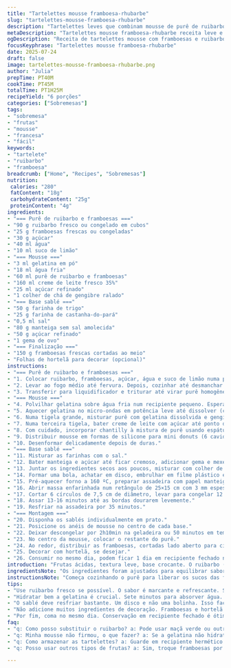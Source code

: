 ```yaml
---
title: "Tartelettes mousse framboesa-rhubarbe"
slug: "tartelettes-mousse-framboesa-rhubarbe"
description: "Tartelettes leves que combinam mousse de purê de ruibarbo e framboesas frescas sobre base crocante de sablé. Alterações no equilíbrio de açúcar e ingredientes como farinha de amêndoas substituída parcialmente por farinha de castanha-do-pará e inclusão de gengibre ralado na mousse para toque inusitado. Mousse preparada com gelatina hidratada, congelada para firmeza. Base à base de manteiga e gema, esticada em disco fino e assada com cuidado. Montagem final com frutas frescas e decoração opcional de hortelã em vez de flores comestíveis. Tempo total por volta de 1h20, rendeu 6 unidades."
metaDescription: "Tartelettes mousse framboesa-rhubarbe receita leve e deliciosa. Combinação perfeita de sabor e textura."
ogDescription: "Receita de tartelettes mousse com framboesas e ruibarbo. Um doce sofisticado para impressionar."
focusKeyphrase: "Tartelettes mousse framboesa-rhubarbe"
date: 2025-07-24
draft: false
image: tartelettes-mousse-framboesa-rhubarbe.png
author: "Julia"
prepTime: PT40M
cookTime: PT45M
totalTime: PT1H25M
recipeYield: "6 porções"
categories: ["Sobremesas"]
tags:
- "sobremesa"
- "frutas"
- "mousse"
- "francesa"
- "fácil"
keywords:
- "tartelete"
- "ruibarbo"
- "framboesa"
breadcrumb: ["Home", "Recipes", "Sobremesas"]
nutrition: 
 calories: "280"
 fatContent: "18g"
 carbohydrateContent: "25g"
 proteinContent: "4g"
ingredients:
- "=== Purê de ruibarbo e framboesas ==="
- "90 g ruibarbo fresco ou congelado em cubos"
- "25 g framboesas frescas ou congeladas"
- "30 g açúcar"
- "40 ml água"
- "10 ml suco de limão"
- "=== Mousse ==="
- "3 ml gelatina em pó"
- "18 ml água fria"
- "60 ml purê de ruibarbo e framboesas"
- "160 ml creme de leite fresco 35%"
- "25 ml açúcar refinado"
- "1 colher de chá de gengibre ralado"
- "=== Base sablé ==="
- "50 g farinha de trigo"
- "25 g farinha de castanha-do-pará"
- "0,5 ml sal"
- "80 g manteiga sem sal amolecida"
- "50 g açúcar refinado"
- "1 gema de ovo"
- "=== Finalização ==="
- "150 g framboesas frescas cortadas ao meio"
- "Folhas de hortelã para decorar (opcional)"
instructions:
- "=== Purê de ruibarbo e framboesas ==="
- "1. Colocar ruibarbo, framboesas, açúcar, água e suco de limão numa panela."
- "2. Levar ao fogo médio até fervura. Depois, cozinhar até desmanchar e virar compota."
- "3. Transferir para liquidificador e triturar até virar purê homogêneo. Reservar em recipiente fechado. Deixar esfriar antes da mousse."
- "=== Mousse ==="
- "4. Polvilhar gelatina sobre água fria num recipiente pequeno. Esperar 7 minutos."
- "5. Aquecer gelatina no micro-ondas em potência leve até dissolver (cerca de 20 segundos)."
- "6. Numa tigela grande, misturar purê com gelatina dissolvida e gengibre ralado."
- "7. Numa terceira tigela, bater creme de leite com açúcar até ponto de chantilly mole."
- "8. Com cuidado, incorporar chantilly à mistura de purê usando espátula, movimentos delicados de baixo para cima."
- "9. Distribuir mousse em formas de silicone para mini donuts (6 cavidades). Levar ao congelador por 2h45min até firmar bem."
- "10. Desenformar delicadamente depois de duras."
- "=== Base sablé ==="
- "11. Misturar as farinhas com o sal."
- "12. Bater manteiga e açúcar até ficar cremoso, adicionar gema e mexer até uniforme."
- "13. Juntar os ingredientes secos aos poucos, misturar com colher de pau."
- "14. Formar uma bola, achatar em disco, embrulhar em filme plástico e refrigerar 1h20min."
- "15. Pré-aquecer forno a 160 ºC, preparar assadeira com papel manteiga ou tapete de silicone."
- "16. Abrir massa enfarinhada num retângulo de 25×15 cm com 3 mm espessura."
- "17. Cortar 6 círculos de 7,5 cm de diâmetro, levar para congelar 12 minutos."
- "18. Assar 13-16 minutos até as bordas dourarem levemente."
- "19. Resfriar na assadeira por 35 minutos."
- "=== Montagem ==="
- "20. Disponha os sablés individualmente em prato."
- "21. Posicione os anéis de mousse no centro de cada base."
- "22. Deixar descongelar por 2h10min na geladeira ou 50 minutos em temperatura ambiente."
- "23. No centro da mousse, colocar o restante do purê."
- "24. Ao redor, distribuir as framboesas, cortadas lado aberto para cima ou alternando."
- "25. Decorar com hortelã, se desejar."
- "26. Consumir no mesmo dia, podem ficar 1 dia em recipiente fechado na geladeira."
introduction: "Frutas ácidas, textura leve, base crocante. O ruibarbo (rhubarbe) não tão comum no Brasil, mas com presença forte na culinária europeia. Framboesa fresca é um toque sofisticado. Mousse fria, gelatina para dar corpo, congelador que salva na montagem. Sablé, aquele biscoito amanteigado, mas com castanha-do-pará pra trazer aroma mais brasileiro. Um pouco de gengibre pra quebrar a doçura, trazer traco adocicado picante. Conservar frescor e textura. Demoradinho, mas não complicado. Refrigerar a massa muda a consistência e facilita corte. Mesa para seis, festa curta, receita de faz tempo adaptada. Quem gosta de tartelete, frutinha e textura delicada aproveita. Combina com café forte, chá de ervas. Não tem noção de espaço, serve no prato pequeno. Mousse precisa ser firme pra manter forma, mas com leveza no paladar."
ingredientsNote: "Os ingredientes foram ajustados para equilibrar sabores. Diminuí o ruibarbo para 90 g, que é mais ácido, e framboesas reduzidas para 25 g, para que o sabor não fique agressivo. O açúcar caiu um pouco para 30 g no purê, evitando exagero de doce. Na base, parte da farinha de amêndoas foi substituída por farinha de castanha-do-pará para aroma diferente, que lembra algo nossa terra, com textura um pouco mais granulada. Gelatina aumentada ligeiramente para 3 ml, garantindo mousse firme ao descongelar. A manteiga aumentada para 80 g para que o sablé fique mais crocante. Gengibre fresco ralado entrou na mousse para um toque picante interessante, mas sutil. Framboesas frescas usadas na decoração e na montagem, frescor fundamental. Hortelã substitui as flores comestíveis, fácil de achar e combina com os sabores da mousse. Evitar ingredientes difíceis, priorizar o que se encontra no Brasil facilmente, mas sem perder essa cara mais europeia."
instructionsNote: "Começa cozinhando o purê para liberar os sucos das frutas, 5 minutos em fogo médio após fervura para desmanchar bem. Processar para uniformizar. Depois hidratar gelatina mais que o normal, 7 minutos para que ela absorva líquido direito e dissolver bem no microondas rápido. Incorporar o gengibre à mousse ainda líquida antes do creme batido para espalhar sabor. Bater o creme até o ponto de chantilly mole, não firme, para incorporar tensão e ar à mousse. Usar espátula para misturar com movimentos suaves e com jeito para não baixar o creme. Usar formas de silicone para anéis é prático, mas pode ser copinhos ou outra forma que forme anéis. Congelar pouco menos de 3 horas, 2h45 min, para manter textura ideal. Massa para sables precisa repousar gelada pelo menos 1h20min, rápida para não endurecer demais. Abrir fina, cortar círculos, congelar rápido para não perder forma no forno. Assar até bordas levemente douradas, resultado clássico. Esfriar na assadeira para evitar quebra. Montagem delicada, colocar mousse já firme por cima da base, descongelar com tempo para que fique cremoso, mas sem desmanchar. Rechear com o purê restante no centro. Framboesas ao redor, com cara estética. Hortelã fresca dá contraste visual e aroma. Guardar em geladeira fechado, consumo em até 1 dia para não perder textura."
tips:
- "Use ruibarbo fresco se possível. O sabor é marcante e refrescante. Se usar congelado, descongele e escorra bem. A quantidade afeta a acidez. Ajuste açúcar e limão. Isso é importante. Framboesas devem estar doces. Se não, acrescente mais açúcar na mousse."
- "Hidratar bem a gelatina é crucial. Sete minutos para absorver água. Isso garante que a mousse fique firme. Não esqueça de aquecer no micro-ondas. Dissolver é necessário. Cuidado com temperatura. Para não queimar. Faça testes com temperatura."
- "O sablé deve resfriar bastante. Um disco e não uma bolinha. Isso facilita abrir e corta. Congelar antes de assar ajuda na forma. Não deixe de controlar o forno. As bordas precisam dourar levemente. O resfriamento na assadeira diminui quebra dos biscoitos."
- "Não adicione muitos ingredientes de decoração. Framboesas e hortelã são suficientes. Para frescor e cor. O purê na mousse ajuda a manter umidade. Aliás, pode usar outras frutas se preferir. Isso dá um toque diferente."
- "Por fim, coma no mesmo dia. Conservação em recipiente fechado é ótima. Se não der, pode durar até um dia. Mas a textura não é a mesma. Não esqueça do leite no creme. Chantilly mole é a melhor opção. Com essa dica, a mousse brilha no prato."
faq:
- "q: Como posso substituir o ruibarbo? a: Pode usar maçã verde ou outra fruta ácida. Mas o sabor é bem distinto. A textura varia também. Mas é uma alternativa."
- "q: Minha mousse não firmou, o que fazer? a: Se a gelatina não hidratar bem, vai dar problema. É preciso dissolver corretamente. Se gostar de mousse mais firme, aumente gelatina. Mas não exagere."
- "q: Como armazenar as tartelettes? a: Guarde em recipiente hermético na geladeira. Elas duram até um dia. Em temperatura ambiente não é ideal. Mas se for servir rápido, não tem problema."
- "q: Posso usar outros tipos de frutas? a: Sim, troque framboesas por morangos ou outros vermelhos. Mas belos sabores ácidos. Também mudam a estética. Aproveite o que tem disponível."

---
```

